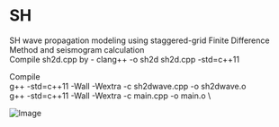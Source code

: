 # SH
SH wave propagation modeling using staggered-grid Finite Difference Method and seismogram calculation\
Compile sh2d.cpp by -  clang++ -o sh2d sh2d.cpp -std=c++11

Compile\
g++ -std=c++11 -Wall -Wextra -c sh2dwave.cpp -o sh2dwave.o \
g++ -std=c++11 -Wall -Wextra -c main.cpp -o main.o \



![Image](https://github.com/user-attachments/assets/2067a9c0-05d4-439a-8ce8-39fef89e145e)
